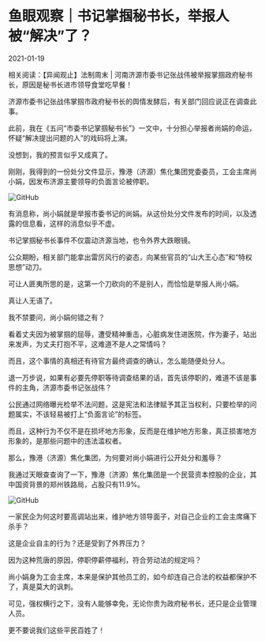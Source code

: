 # 鱼眼观察｜书记掌掴秘书长，举报人被“解决”了？​

2021-01-19

相关阅读：【异闻观止】法制周末 | 河南济源市委书记张战伟被举报掌掴政府秘书长，原因是秘书长进市领导食堂吃早餐！

济源市委书记张战伟掌掴市政府秘书长的舆情发酵后，有关部门回应说正在调查此事。

此前，我在《五问“市委书记掌掴秘书长”》一文中，十分担心举报者尚娟的命运，怀疑“解决提出问题的人”的戏码将上演。

没想到，我的预言似乎又成真了。

刚刚，我得到的一份处分文件显示，豫港（济源）焦化集团党委委员，工会主席尚小娟，因发布济源主要领导的负面言论被停职。

![GitHub](https://chinadigitaltimes.net/chinese/files/2021/01/post-661674-6006beedb6fa2.)

有消息称，尚小娟就是举报市委书记的尚娟。从这份处分文件发布的时间，以及透露的信息看，这样的消息似乎不虚。

书记掌掴秘书长事件不仅震动济源当地，也令外界大跌眼镜。

公众期盼，相关部门能拿出雷厉风行的姿态，向某些官员的“山大王心态”和“特权思想”动刀。

可让人匪夷所思的是，这第一个刀砍向的不是别人，而恰恰是举报人尚小娟。

真让人无语了。

我不禁要问，尚小娟何错之有？

看着丈夫因为被掌掴的屈辱，遭受精神重击，心脏病发住进医院，作为妻子，站出来发声，为丈夫打抱不平，这难道不是人之常情吗？

而且，这个事情的真相还有待官方最终调查的确认，怎么能随便处分人。

退一万步说，如果有必要先停职等待调查结果的话，首先该停职的，难道不该是事件的主角，济源市委书记张战伟？

公民通过网络曝光检举不法问题，这是宪法和法律赋予其正当权利，只要检举的问题属实，不该轻易被打上“负面言论”的标签。

而且，这种行为不仅不是在损坏地方形象，反而是在维护地方形象，真正损害地方形象的，是那些问题中的违法滥权者。

那么，豫港（济源）焦化集团，为何要对尚小娟进行公开处分和羞辱？

我通过天眼查查询了一下，豫港（济源）焦化集团是一个民营资本控股的企业，其中国资背景的郑州铁路局，占股只有11.9%。

![GitHub](https://chinadigitaltimes.net/chinese/files/2021/01/post-661674-6006beef5376b.)

一家民企为何这时要高调站出来，维护地方领导面子，对自己企业的工会主席痛下杀手？

这是企业自主的行为？还是受到了外界压力？

因为这种荒唐的原因，停职停薪停福利，符合劳动法的规定吗？

尚小娟身为工会主席，本来是保护其他员工的，如今却连自己合法的权益都保护不了，真是莫大的讽刺。

可见，强权横行之下，没有人能够幸免，无论你贵为政府秘书长，还只是企业管理人员。

更不要说我们这些平民百姓了！

